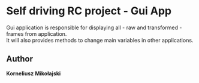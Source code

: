 # Self driving RC project - Gui App

Gui application is responsible for displaying all - raw and transformed - frames from application. <br/>
It will also provides methods to change main variables in other applications. 


## Author

**Korneliusz Mikołajski**
